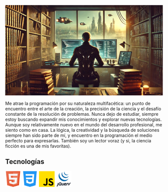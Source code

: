 <div align="center">
    <img src="images/programmer.jpg"</img> 
</div>
<p>Me atrae la programación por su naturaleza multifacética: un punto de encuentro entre el arte de la creación, la precisión de la ciencia y el desafío constante de la resolución de problemas. Nunca dejo de estudiar, siempre estoy buscando expandir mis conocimientos y explorar nuevas tecnologías. Aunque soy relativamente nuevo en el mundo del desarrollo profesional, me siento como en casa. La lógica, la creatividad y la búsqueda de soluciones siempre han sido parte de mí, y encuentro en la programación el medio perfecto para expresarlas. También soy un lector voraz (y si, la ciencia ficción es una de mis favoritas).</p>

## Tecnologías

 <img src="images/html5.png" width="50px"></img>  <img src="images/css3.png" width="50px"></img> <img src="images/javascript.png" width="50px"></img> <img src="images/jquery.png" width="50px"></img> 
 

 
 
 
 
